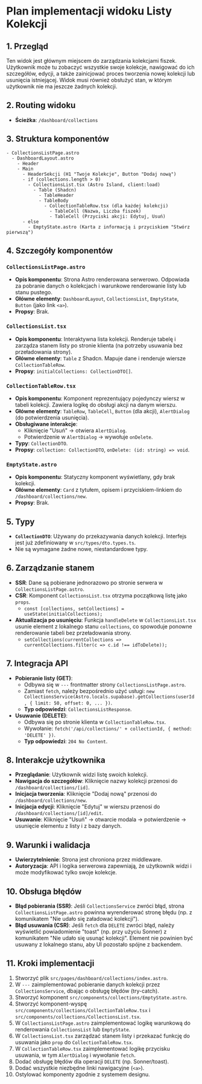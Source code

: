 # Plan implementacji widoku Listy Kolekcji

## 1. Przegląd
Ten widok jest głównym miejscem do zarządzania kolekcjami fiszek. Użytkownik może tu zobaczyć wszystkie swoje kolekcje, nawigować do ich szczegółów, edycji, a także zainicjować proces tworzenia nowej kolekcji lub usunięcia istniejącej. Widok musi również obsłużyć stan, w którym użytkownik nie ma jeszcze żadnych kolekcji.

## 2. Routing widoku
- **Ścieżka**: `/dashboard/collections`

## 3. Struktura komponentów
```
- CollectionsListPage.astro
  - DashboardLayout.astro
    - Header
    - Main
      - HeaderSekcji (H1 "Twoje Kolekcje", Button "Dodaj nową")
      - if (collections.length > 0)
        - CollectionsList.tsx (Astro Island, client:load)
          - Table (Shadcn)
            - TableHeader
            - TableBody
              - CollectionTableRow.tsx (dla każdej kolekcji)
                - TableCell (Nazwa, Liczba fiszek)
                - TableCell (Przyciski akcji: Edytuj, Usuń)
      - else
        - EmptyState.astro (Karta z informacją i przyciskiem "Stwórz pierwszą")
```

## 4. Szczegóły komponentów
### `CollectionsListPage.astro`
- **Opis komponentu**: Strona Astro renderowana serwerowo. Odpowiada za pobranie danych o kolekcjach i warunkowe renderowanie listy lub stanu pustego.
- **Główne elementy**: `DashboardLayout`, `CollectionsList`, `EmptyState`, `Button` (jako link `<a>`).
- **Propsy**: Brak.

### `CollectionsList.tsx`
- **Opis komponentu**: Interaktywna lista kolekcji. Renderuje tabelę i zarządza stanem listy po stronie klienta (na potrzeby usuwania bez przeładowania strony).
- **Główne elementy**: `Table` z Shadcn. Mapuje dane i renderuje wiersze `CollectionTableRow`.
- **Propsy**: `initialCollections: CollectionDTO[]`.

### `CollectionTableRow.tsx`
- **Opis komponentu**: Komponent reprezentujący pojedynczy wiersz w tabeli kolekcji. Zawiera logikę do obsługi akcji na danym wierszu.
- **Główne elementy**: `TableRow`, `TableCell`, `Button` (dla akcji), `AlertDialog` (do potwierdzenia usunięcia).
- **Obsługiwane interakcje**:
  - Kliknięcie "Usuń" -> otwiera `AlertDialog`.
  - Potwierdzenie w `AlertDialog` -> wywołuje `onDelete`.
- **Typy**: `CollectionDTO`.
- **Propsy**: `collection: CollectionDTO`, `onDelete: (id: string) => void`.

### `EmptyState.astro`
- **Opis komponentu**: Statyczny komponent wyświetlany, gdy brak kolekcji.
- **Główne elementy**: `Card` z tytułem, opisem i przyciskiem-linkiem do `/dashboard/collections/new`.
- **Propsy**: Brak.

## 5. Typy
- **`CollectionDTO`**: Używany do przekazywania danych kolekcji. Interfejs jest już zdefiniowany w `src/types/dto.types.ts`.
- Nie są wymagane żadne nowe, niestandardowe typy.

## 6. Zarządzanie stanem
- **SSR**: Dane są pobierane jednorazowo po stronie serwera w `CollectionsListPage.astro`.
- **CSR**: Komponent `CollectionsList.tsx` otrzyma początkową listę jako `props`.
  - `const [collections, setCollections] = useState(initialCollections);`
- **Aktualizacja po usunięciu**: Funkcja `handleDelete` w `CollectionsList.tsx` usunie element z lokalnego stanu `collections`, co spowoduje ponowne renderowanie tabeli bez przeładowania strony.
  - `setCollections(currentCollections => currentCollections.filter(c => c.id !== idToDelete));`

## 7. Integracja API
- **Pobieranie listy (GET)**:
  - Odbywa się w `---` frontmatter strony `CollectionsListPage.astro`.
  - Zamiast `fetch`, należy bezpośrednio użyć usługi: `new CollectionsService(Astro.locals.supabase).getCollections(userId, { limit: 50, offset: 0, ... })`.
  - **Typ odpowiedzi**: `CollectionsListResponse`.
- **Usuwanie (DELETE)**:
  - Odbywa się po stronie klienta w `CollectionTableRow.tsx`.
  - Wywołanie: `fetch('/api/collections/' + collectionId, { method: 'DELETE' })`.
  - **Typ odpowiedzi**: `204 No Content`.

## 8. Interakcje użytkownika
- **Przeglądanie**: Użytkownik widzi listę swoich kolekcji.
- **Nawigacja do szczegółów**: Kliknięcie nazwy kolekcji przenosi do `/dashboard/collections/[id]`.
- **Inicjacja tworzenia**: Kliknięcie "Dodaj nową" przenosi do `/dashboard/collections/new`.
- **Inicjacja edycji**: Kliknięcie "Edytuj" w wierszu przenosi do `/dashboard/collections/[id]/edit`.
- **Usuwanie**: Kliknięcie "Usuń" -> otwarcie modala -> potwierdzenie -> usunięcie elementu z listy i z bazy danych.

## 9. Warunki i walidacja
- **Uwierzytelnienie**: Strona jest chroniona przez middleware.
- **Autoryzacja**: API i logika serwerowa zapewniają, że użytkownik widzi i może modyfikować tylko swoje kolekcje.

## 10. Obsługa błędów
- **Błąd pobierania (SSR)**: Jeśli `CollectionsService` zwróci błąd, strona `CollectionsListPage.astro` powinna wyrenderować stronę błędu (np. z komunikatem "Nie udało się załadować kolekcji").
- **Błąd usuwania (CSR)**: Jeśli `fetch` dla `DELETE` zwróci błąd, należy wyświetlić powiadomienie "toast" (np. przy użyciu Sonner) z komunikatem "Nie udało się usunąć kolekcji". Element nie powinien być usuwany z lokalnego stanu, aby UI pozostało spójne z backendem.

## 11. Kroki implementacji
1. Stworzyć plik `src/pages/dashboard/collections/index.astro`.
2. W `---` zaimplementować pobieranie danych kolekcji przez `CollectionsService`, dbając o obsługę błędów (try-catch).
3. Stworzyć komponent `src/components/collections/EmptyState.astro`.
4. Stworzyć komponent-wyspę `src/components/collections/CollectionTableRow.tsx` i `src/components/collections/CollectionsList.tsx`.
5. W `CollectionsListPage.astro` zaimplementować logikę warunkową do renderowania `CollectionsList` lub `EmptyState`.
6. W `CollectionsList.tsx` zarządzać stanem listy i przekazać funkcję do usuwania jako `prop` do `CollectionTableRow.tsx`.
7. W `CollectionTableRow.tsx` zaimplementować logikę przycisku usuwania, w tym `AlertDialog` i wywołanie `fetch`.
8. Dodać obsługę błędów dla operacji `DELETE` (np. Sonner/toast).
9. Dodać wszystkie niezbędne linki nawigacyjne (`<a>`).
10. Ostylować komponenty zgodnie z systemem designu. 